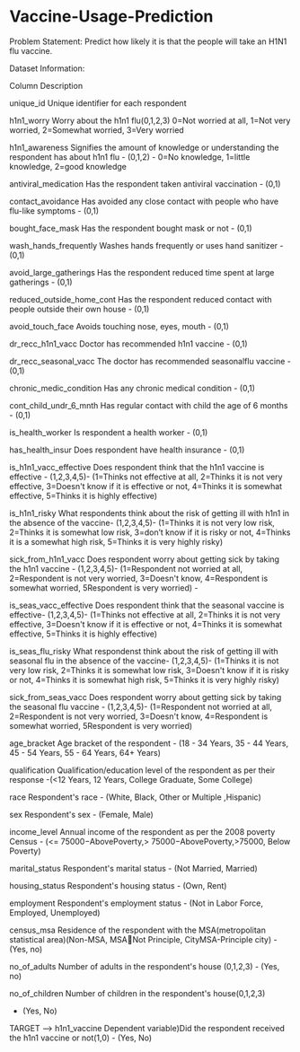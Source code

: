 # Vaccine-Usage-Prediction

Problem Statement:
Predict how likely it is that the people will take an H1N1 flu vaccine.


Dataset Information:

Column Description

unique_id Unique identifier for each respondent

h1n1_worry Worry about the h1n1 flu(0,1,2,3) 0=Not worried at 
all, 1=Not very worried, 2=Somewhat worried, 3=Very 
worried

h1n1_awareness Signifies the amount of knowledge or understanding 
the respondent has about h1n1 flu - (0,1,2) - 0=No 
knowledge, 1=little knowledge, 2=good knowledge

antiviral_medication Has the respondent taken antiviral vaccination - (0,1)

contact_avoidance Has avoided any close contact with people who have 
flu-like symptoms - (0,1)

bought_face_mask Has the respondent bought mask or not - (0,1)

wash_hands_frequently Washes hands frequently or uses hand sanitizer -
(0,1)

avoid_large_gatherings Has the respondent reduced time spent at large 
gatherings - (0,1) 

reduced_outside_home_cont Has the respondent reduced contact with people 
outside their own house - (0,1)

avoid_touch_face Avoids touching nose, eyes, mouth - (0,1) 

dr_recc_h1n1_vacc Doctor has recommended h1n1 vaccine - (0,1)

dr_recc_seasonal_vacc The doctor has recommended seasonalflu vaccine -
(0,1)

chronic_medic_condition Has any chronic medical condition - (0,1)

cont_child_undr_6_mnth Has regular contact with child the age of 6 months -
(0,1)

is_health_worker Is respondent a health worker - (0,1)

has_health_insur Does respondent have health insurance - (0,1)

is_h1n1_vacc_effective Does respondent think that the h1n1 vaccine is 
effective - (1,2,3,4,5)- (1=Thinks not effective at all, 
2=Thinks it is not very effective, 3=Doesn't know if it 
is effective or not, 4=Thinks it is somewhat effective, 
5=Thinks it is highly effective)

is_h1n1_risky What respondents think about the risk of getting ill 
with h1n1 in the absence of the vaccine- (1,2,3,4,5)-
(1=Thinks it is not very low risk, 2=Thinks it is 
somewhat low risk, 3=don’t know if it is risky or not, 
4=Thinks it is a somewhat high risk, 5=Thinks it is 
very highly risky)

sick_from_h1n1_vacc Does respondent worry about getting sick by taking 
the h1n1 vaccine - (1,2,3,4,5)- (1=Respondent not 
worried at all, 2=Respondent is not very worried, 
3=Doesn't know, 4=Respondent is somewhat worried, 
5Respondent is very worried) -

is_seas_vacc_effective Does respondent think that the seasonal vaccine is 
effective- (1,2,3,4,5)- (1=Thinks not effective at all, 
2=Thinks it is not very effective, 3=Doesn't know if it 
is effective or not, 4=Thinks it is somewhat effective, 
5=Thinks it is highly effective)

is_seas_flu_risky What respondenst think about the risk of getting ill 
with seasonal flu in the absence of the vaccine-
(1,2,3,4,5)- (1=Thinks it is not very low risk, 2=Thinks 
it is somewhat low risk, 3=Doesn't know if it is risky 
or not, 4=Thinks it is somewhat high risk, 5=Thinks it 
is very highly risky) 

sick_from_seas_vacc Does respondent worry about getting sick by taking 
the seasonal flu vaccine - (1,2,3,4,5)- (1=Respondent 
not worried at all, 2=Respondent is not very worried, 
3=Doesn't know, 4=Respondent is somewhat worried, 
5Respondent is very worried)

age_bracket Age bracket of the respondent - (18 - 34 Years, 35 - 44 
Years, 45 - 54 Years, 55 - 64 Years, 64+ Years) 

qualification Qualification/education level of the respondent as per 
their response -(<12 Years, 12 Years, College 
Graduate, Some College)

race Respondent's race - (White, Black, Other or Multiple 
,Hispanic)

sex Respondent's sex - (Female, Male)

income_level Annual income of the respondent as per the 2008 
poverty Census - (<=
75000−AbovePoverty,>
75000−AbovePoverty,>75000, Below Poverty)

marital_status Respondent's marital status - (Not Married, Married)

housing_status Respondent's housing status - (Own, Rent) 

employment Respondent's employment status - (Not in Labor 
Force, Employed, Unemployed)

census_msa Residence of the respondent with the 
MSA(metropolitan statistical area)(Non-MSA, MSANot Principle, CityMSA-Principle city) - (Yes, no)

no_of_adults Number of adults in the respondent's house (0,1,2,3) -
(Yes, no) 

no_of_children Number of children in the respondent's house(0,1,2,3) 
- (Yes, No)

TARGET --> h1n1_vaccine Dependent variable)Did the respondent received the 
h1n1 vaccine or not(1,0) - (Yes, No)
